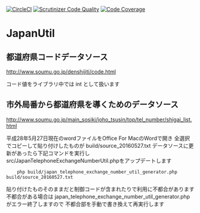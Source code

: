 [![CircleCI](https://circleci.com/gh/NinjaAnija/japan-util.svg?style=shield&circle-token=5937a1c02f22d7050e14eb952dffa7ae62f7e6aa)](https://circleci.com/gh/NinjaAnija/japan-util)
[![Scrutinizer Code Quality](https://scrutinizer-ci.com/g/NinjaAnija/japan-util/badges/quality-score.png?b=master)](https://scrutinizer-ci.com/g/NinjaAnija/japan-util/?branch=master)
[![Code Coverage](https://scrutinizer-ci.com/g/NinjaAnija/japan-util/badges/coverage.png?b=master)](https://scrutinizer-ci.com/g/NinjaAnija/japan-util/?branch=master)

# JapanUtil

## 都道府県コードデータソース
http://www.soumu.go.jp/denshijiti/code.html

コード値をライブラリ中では int として扱います

## 市外局番から都道府県を導くためのデータソース
http://www.soumu.go.jp/main_sosiki/joho_tsusin/top/tel_number/shigai_list.html

平成28年5月27日現在のwordファイルをOffice For MacのWordで開き
全選択でコピーして貼り付けしたものが build/source_20160527.txt
データソースに更新があったら下記コマンドを実行し
src/JapanTelephoneExchangeNumberUtil.phpをアップデートします
```shell
    php build/japan_telephone_exchange_number_util_generator.php build/source_20160527.txt
```
貼り付けたものそのままだと制御コードが含まれたりで利用に不都合があります
不都合がある場合は japan_telephone_exchange_number_util_generator.php がエラー終了しますので
不都合部を手動で書き換えて再実行します
